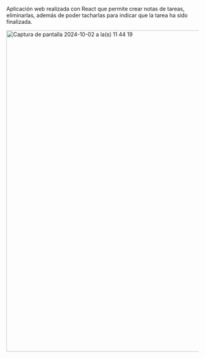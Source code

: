 Aplicación web realizada con React que permite crear notas de tareas, eliminarlas, además de poder tacharlas
para indicar que la tarea ha sido finalizada.

<img width="843" alt="Captura de pantalla 2024-10-02 a la(s) 11 44 19" src="https://github.com/user-attachments/assets/3b10a85a-70c4-4517-9775-c1a9ad6769d6">
